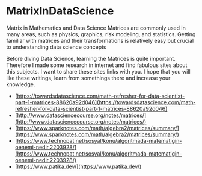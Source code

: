 # MatrixInDataScience
Matrix in Mathematics and Data Science Matrices are commonly used in many areas, such as physics, graphics, risk modeling, and statistics. Getting familiar with matrices and their transformations is relatively easy but crucial to understanding data science concepts

Before diving Data Science, learning the Matrices is quite important. Therefore I made some research in internet and find fabulous sites about this subjects.
I want to share these sites links with you. I hope that you will like these writings, learn from somethings there and increase your knowledge.
* [https://towardsdatascience.com/math-refresher-for-data-scientist-part-1-matrices-88620a92d046](https://towardsdatascience.com/math-refresher-for-data-scientist-part-1-matrices-88620a92d046)
* [http://www.datasciencecourse.org/notes/matrices/](http://www.datasciencecourse.org/notes/matrices/)
* [https://www.sparknotes.com/math/algebra2/matrices/summary/](https://www.sparknotes.com/math/algebra2/matrices/summary/)
* [https://www.technopat.net/sosyal/konu/algoritmada-matematigin-oenemi-nedir.2203928/](https://www.technopat.net/sosyal/konu/algoritmada-matematigin-oenemi-nedir.2203928/)
* [https://www.patika.dev/](https://www.patika.dev/)
